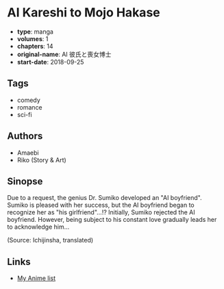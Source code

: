 # AI Kareshi to Mojo Hakase

-   **type**: manga
-   **volumes**: 1
-   **chapters**: 14
-   **original-name**: AI 彼氏と喪女博士
-   **start-date**: 2018-09-25

## Tags

-   comedy
-   romance
-   sci-fi

## Authors

-   Amaebi
-   Riko (Story & Art)

## Sinopse

Due to a request, the genius Dr. Sumiko developed an "AI boyfriend". Sumiko is pleased with her success, but the AI boyfriend began to recognize her as "his girlfriend"...!? Initially, Sumiko rejected the AI boyfriend. However, being subject to his constant love gradually leads her to acknowledge him...

(Source: Ichijinsha, translated)

## Links

-   [My Anime list](https://myanimelist.net/manga/132369/AI_Kareshi_to_Mojo_Hakase)
